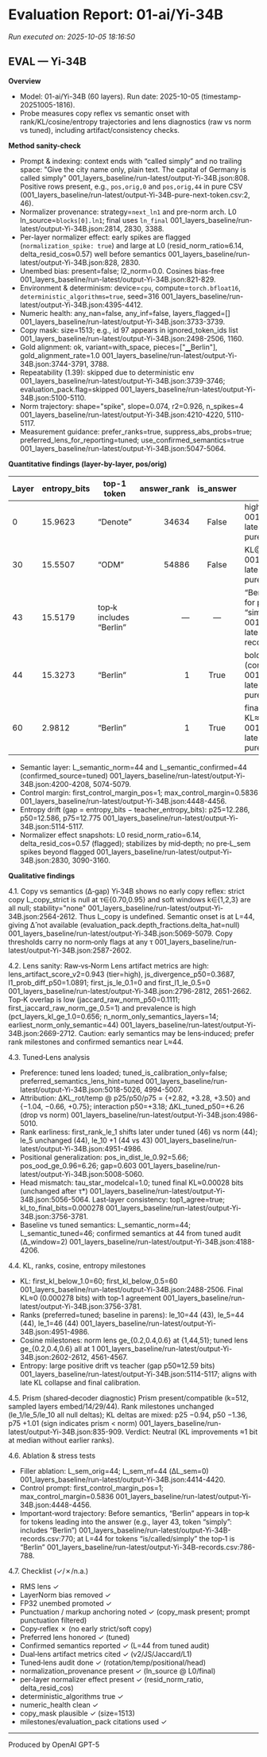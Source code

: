 # Evaluation Report: 01-ai/Yi-34B

*Run executed on: 2025-10-05 18:16:50*
## EVAL — Yi-34B

**Overview**
- Model: 01-ai/Yi-34B (60 layers). Run date: 2025-10-05 (timestamp-20251005-1816).
- Probe measures copy reflex vs semantic onset with rank/KL/cosine/entropy trajectories and lens diagnostics (raw vs norm vs tuned), including artifact/consistency checks.

**Method sanity-check**
- Prompt & indexing: context ends with “called simply” and no trailing space: "Give the city name only, plain text. The capital of Germany is called simply"  001_layers_baseline/run-latest/output-Yi-34B.json:808. Positive rows present, e.g., `pos,orig,0` and `pos,orig,44` in pure CSV (001_layers_baseline/run-latest/output-Yi-34B-pure-next-token.csv:2, 46).
- Normalizer provenance: strategy=`next_ln1` and pre-norm arch. L0 ln_source=`blocks[0].ln1`; final uses `ln_final`  001_layers_baseline/run-latest/output-Yi-34B.json:2814, 2830, 3388.
- Per-layer normalizer effect: early spikes are flagged (`normalization_spike: true`) and large at L0 (resid_norm_ratio≈6.14, delta_resid_cos≈0.57) well before semantics  001_layers_baseline/run-latest/output-Yi-34B.json:828, 2830.
- Unembed bias: present=false; l2_norm=0.0. Cosines bias-free  001_layers_baseline/run-latest/output-Yi-34B.json:821-829.
- Environment & determinism: device=`cpu`, compute=`torch.bfloat16`, `deterministic_algorithms=true`, seed=316  001_layers_baseline/run-latest/output-Yi-34B.json:4395-4412.
- Numeric health: any_nan=false, any_inf=false, layers_flagged=[]  001_layers_baseline/run-latest/output-Yi-34B.json:3733-3739.
- Copy mask: size=1513; e.g., id 97 appears in ignored_token_ids list  001_layers_baseline/run-latest/output-Yi-34B.json:2498-2506, 1160.
- Gold alignment: ok, variant=with_space, pieces=["▁Berlin"], gold_alignment_rate=1.0  001_layers_baseline/run-latest/output-Yi-34B.json:3744-3791, 3788.
- Repeatability (1.39): skipped due to deterministic env  001_layers_baseline/run-latest/output-Yi-34B.json:3739-3746; evaluation_pack.flag=skipped  001_layers_baseline/run-latest/output-Yi-34B.json:5100-5110.
- Norm trajectory: shape="spike", slope=0.074, r2=0.926, n_spikes=4  001_layers_baseline/run-latest/output-Yi-34B.json:4210-4220, 5110-5117.
- Measurement guidance: prefer_ranks=true, suppress_abs_probs=true; preferred_lens_for_reporting=tuned; use_confirmed_semantics=true  001_layers_baseline/run-latest/output-Yi-34B.json:5047-5064.

**Quantitative findings (layer-by-layer, pos/orig)**

| Layer | entropy_bits | top-1 token | answer_rank | is_answer | Notes |
|---|---|---|---:|:---:|---|
| 0 | 15.9623 | “Denote” | 34634 | False | high entropy; early noise  001_layers_baseline/run-latest/output-Yi-34B-pure-next-token.csv:2 |
| 30 | 15.5507 | “ODM” | 54886 | False | KL@50%≈12.26 bits  001_layers_baseline/run-latest/output-Yi-34B-pure-next-token.csv:32 |
| 43 | 15.5179 | top‑k includes “Berlin” | — | — | “Berlin” appears in top‑k for preceding token “simply”  001_layers_baseline/run-latest/output-Yi-34B-records.csv:770 |
| 44 | 15.3273 | “Berlin” | 1 | True | bold semantic layer (confirmed via tuned)  001_layers_baseline/run-latest/output-Yi-34B-pure-next-token.csv:46 |
| 60 | 2.9812 | “Berlin” | 1 | True | final‑head agreement; KL≈0.00028 bits  001_layers_baseline/run-latest/output-Yi-34B-pure-next-token.csv:63 |

- Semantic layer: L_semantic_norm=44 and L_semantic_confirmed=44 (confirmed_source=tuned)  001_layers_baseline/run-latest/output-Yi-34B.json:4200-4208, 5074-5079.
- Control margin: first_control_margin_pos=1; max_control_margin=0.5836  001_layers_baseline/run-latest/output-Yi-34B.json:4448-4456.
- Entropy drift (gap = entropy_bits − teacher_entropy_bits): p25=12.286, p50=12.586, p75=12.775  001_layers_baseline/run-latest/output-Yi-34B.json:5114-5117.
- Normalizer effect snapshots: L0 resid_norm_ratio=6.14, delta_resid_cos=0.57 (flagged); stabilizes by mid‑depth; no pre‑L_sem spikes beyond flagged  001_layers_baseline/run-latest/output-Yi-34B.json:2830, 3090-3160.

**Qualitative findings**

4.1. Copy vs semantics (Δ‑gap)
Yi‑34B shows no early copy reflex: strict copy L_copy_strict is null at τ∈{0.70,0.95} and soft windows k∈{1,2,3} are all null; stability="none"  001_layers_baseline/run-latest/output-Yi-34B.json:2564-2612. Thus L_copy is undefined. Semantic onset is at L=44, giving Δ̂ not available (evaluation_pack.depth_fractions.delta_hat=null)  001_layers_baseline/run-latest/output-Yi-34B.json:5069-5079. Copy thresholds carry no norm‑only flags at any τ  001_layers_baseline/run-latest/output-Yi-34B.json:2587-2602.

4.2. Lens sanity: Raw‑vs‑Norm
Lens artifact metrics are high: lens_artifact_score_v2=0.943 (tier=high), js_divergence_p50=0.3687, l1_prob_diff_p50=1.0891; first_js_le_0.1=0 and first_l1_le_0.5=0  001_layers_baseline/run-latest/output-Yi-34B.json:2796-2812, 2651-2662. Top‑K overlap is low (jaccard_raw_norm_p50=0.1111; first_jaccard_raw_norm_ge_0.5=1) and prevalence is high (pct_layers_kl_ge_1.0=0.656; n_norm_only_semantics_layers=14; earliest_norm_only_semantic=44)  001_layers_baseline/run-latest/output-Yi-34B.json:2669-2712. Caution: early semantics may be lens‑induced; prefer rank milestones and confirmed semantics near L≈44.

4.3. Tuned‑Lens analysis
- Preference: tuned lens loaded; tuned_is_calibration_only=false; preferred_semantics_lens_hint=tuned  001_layers_baseline/run-latest/output-Yi-34B.json:5018-5026, 4994-5007.
- Attribution: ΔKL_rot/temp @ p25/p50/p75 = {+2.82, +3.28, +3.50} and {−1.04, −0.66, +0.75}; interaction p50=+3.18; ΔKL_tuned_p50=+6.26 (drop vs norm)  001_layers_baseline/run-latest/output-Yi-34B.json:4986-5010.
- Rank earliness: first_rank_le_1 shifts later under tuned (46) vs norm (44); le_5 unchanged (44), le_10 +1 (44 vs 43)  001_layers_baseline/run-latest/output-Yi-34B.json:4951-4986.
- Positional generalization: pos_in_dist_le_0.92=5.66; pos_ood_ge_0.96=6.26; gap=0.603  001_layers_baseline/run-latest/output-Yi-34B.json:5008-5060.
- Head mismatch: tau_star_modelcal=1.0; tuned final KL≈0.00028 bits (unchanged after τ*)  001_layers_baseline/run-latest/output-Yi-34B.json:5056-5064. Last‑layer consistency: top1_agree=true; kl_to_final_bits=0.000278  001_layers_baseline/run-latest/output-Yi-34B.json:3756-3781.
- Baseline vs tuned semantics: L_semantic_norm=44; L_semantic_tuned=46; confirmed semantics at 44 from tuned audit (Δ_window=2)  001_layers_baseline/run-latest/output-Yi-34B.json:4188-4206.

4.4. KL, ranks, cosine, entropy milestones
- KL: first_kl_below_1.0=60; first_kl_below_0.5=60  001_layers_baseline/run-latest/output-Yi-34B.json:2488-2506. Final KL≈0 (0.000278 bits) with top‑1 agreement  001_layers_baseline/run-latest/output-Yi-34B.json:3756-3781.
- Ranks (preferred=tuned; baseline in parens): le_10=44 (43), le_5=44 (44), le_1=46 (44)  001_layers_baseline/run-latest/output-Yi-34B.json:4951-4986.
- Cosine milestones: norm lens ge_{0.2,0.4,0.6} at {1,44,51}; tuned lens ge_{0.2,0.4,0.6} all at 1  001_layers_baseline/run-latest/output-Yi-34B.json:2602-2612, 4561-4567.
- Entropy: large positive drift vs teacher (gap p50≈12.59 bits)  001_layers_baseline/run-latest/output-Yi-34B.json:5114-5117; aligns with late KL collapse and final calibration.

4.5. Prism (shared‑decoder diagnostic)
Prism present/compatible (k=512, sampled layers embed/14/29/44). Rank milestones unchanged (le_1/le_5/le_10 all null deltas); KL deltas are mixed: p25 −0.94, p50 −1.36, p75 +1.01 (sign indicates prism < norm)  001_layers_baseline/run-latest/output-Yi-34B.json:835-909. Verdict: Neutral (KL improvements ≈1 bit at median without earlier ranks).

4.6. Ablation & stress tests
- Filler ablation: L_sem_orig=44; L_sem_nf=44 (ΔL_sem=0)  001_layers_baseline/run-latest/output-Yi-34B.json:4414-4420.
- Control prompt: first_control_margin_pos=1; max_control_margin=0.5836  001_layers_baseline/run-latest/output-Yi-34B.json:4448-4456.
- Important‑word trajectory: Before semantics, “Berlin” appears in top‑k for tokens leading into the answer (e.g., layer 43, token “simply”: includes “Berlin”)  001_layers_baseline/run-latest/output-Yi-34B-records.csv:770; at L=44 for tokens “is/called/simply” the top‑1 is “Berlin”  001_layers_baseline/run-latest/output-Yi-34B-records.csv:786-788.

4.7. Checklist (✓/✗/n.a.)
- RMS lens ✓
- LayerNorm bias removed ✓
- FP32 unembed promoted ✓
- Punctuation / markup anchoring noted ✓ (copy_mask present; prompt punctuation filtered)
- Copy‑reflex ✗ (no early strict/soft copy)
- Preferred lens honored ✓ (tuned)
- Confirmed semantics reported ✓ (L=44 from tuned audit)
- Dual‑lens artifact metrics cited ✓ (v2/JS/Jaccard/L1)
- Tuned‑lens audit done ✓ (rotation/temp/positional/head)
- normalization_provenance present ✓ (ln_source @ L0/final)
- per‑layer normalizer effect present ✓ (resid_norm_ratio, delta_resid_cos)
- deterministic_algorithms true ✓
- numeric_health clean ✓
- copy_mask plausible ✓ (size=1513)
- milestones/evaluation_pack citations used ✓

---
Produced by OpenAI GPT-5

